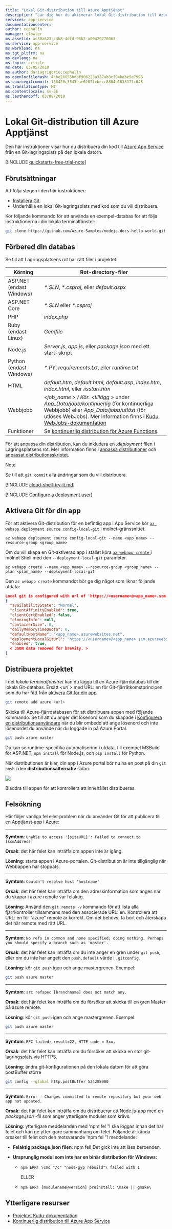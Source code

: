 ```yaml
---
title: "Lokal Git-distribution till Azure Apptjänst"
description: "Lär dig hur du aktiverar lokal Git-distribution till Azure App Service."
services: app-service
documentationcenter: 
author: cephalin
manager: cfowler
ms.assetid: ac50a623-c4b8-4dfd-96b2-a09420770063
ms.service: app-service
ms.workload: na
ms.tgt_pltfrm: na
ms.devlang: na
ms.topic: article
ms.date: 03/05/2018
ms.author: dariagrigoriu;cephalin
ms.openlocfilehash: 4cbe26055bdbf906223a327ab8cf94bebe9e7998
ms.sourcegitcommit: 168426c3545eae6287febecc8804b1035171c048
ms.translationtype: MT
ms.contentlocale: sv-SE
ms.lasthandoff: 03/08/2018
---
```

# <a name="local-git-deployment-to-azure-app-service"></a>Lokal Git-distribution till Azure Apptjänst

Den här instruktioner visar hur du distribuera din kod till [Azure App Service](app-service-web-overview.md) från en Git-lagringsplats på den lokala datorn.

[!INCLUDE [quickstarts-free-trial-note](../../includes/quickstarts-free-trial-note.md)]

## <a name="prerequisites"></a>Förutsättningar

Att följa stegen i den här instruktioner:

* [Installera Git](http://www.git-scm.com/downloads).
* Underhålla en lokal Git-lagringsplats med kod som du vill distribuera.

Kör följande kommando för att använda en exempel-databas för att följa instruktionerna i din lokala terminalfönster:

```bash
git clone https://github.com/Azure-Samples/nodejs-docs-hello-world.git
```

## <a name="prepare-your-repository"></a>Förbered din databas

Se till att Lagringsplatsens rot har rätt filer i projektet.

| Körning | Rot-directory-filer |
|-|-|
| ASP.NET (endast Windows) | _*.SLN_, _*.csproj_, eller _default.aspx_ |
| ASP.NET Core | _*.SLN_ eller _*.csproj_ |
| PHP | _index.php_ |
| Ruby (endast Linux) | _Gemfile_ |
| Node.js | _Server.js_, _app.js_, eller _package.json_ med ett start-skript |
| Python (endast Windows) | _\*.PY_, _requirements.txt_, eller _runtime.txt_ |
| HTML | _default.htm_, _default.html_, _default.asp_, _index.htm_, _index.html_, eller  _iisstart.htm_ |
| Webbjobb | _\<job_name > / Kör. \<tillägg >_ under _App\_Data/jobb/kontinuerlig_ (för kontinuerliga Webbjobb) eller _App\_Data/jobb/utlöst_ (för utlöses WebJobs). Mer information finns i [Kudu WebJobs-dokumentation](https://github.com/projectkudu/kudu/wiki/WebJobs) |
| Funktioner | Se [kontinuerlig distribution för Azure Functions](../azure-functions/functions-continuous-deployment.md#continuous-deployment-requirements). |

För att anpassa din distribution, kan du inkludera en _.deployment_ filen i Lagringsplatsens rot. Mer information finns i [anpassa distributioner](https://github.com/projectkudu/kudu/wiki/Customizing-deployments) och [anpassat distributionsskriptet](https://github.com/projectkudu/kudu/wiki/Custom-Deployment-Script).

> [!NOTE]
> Se till att `git commit` alla ändringar som du vill distribuera.
>
>

[!INCLUDE [cloud-shell-try-it.md](../../includes/cloud-shell-try-it.md)]

[!INCLUDE [Configure a deployment user](../../includes/configure-deployment-user.md)]

## <a name="enable-git-for-your-app"></a>Aktivera Git för din app

För att aktivera Git-distribution för en befintlig app i App Service kör [ `az webapp deployment source config-local-git` ](/cli/azure/webapp/deployment/source?view=azure-cli-latest#az_webapp_deployment_source_config_local_git) i molnet-gränssnittet.

```azurecli-interactive
az webapp deployment source config-local-git --name <app_name> --resource-group <group_name>
```

Om du vill skapa en Git-aktiverad app i stället köra [ `az webapp create` ](/cli/azure/webapp?view=azure-cli-latest#az_webapp_create) i molnet Shell med den `--deployment-local-git` parameter.

```azurecli-interactive
az webapp create --name <app_name> --resource-group <group_name> --plan <plan_name> --deployment-local-git
```

Den `az webapp create` kommandot bör ge dig något som liknar följande utdata:

```json
Local git is configured with url of 'https://<username>@<app_name>.scm.azurewebsites.net/<app_name>.git'
{
  "availabilityState": "Normal",
  "clientAffinityEnabled": true,
  "clientCertEnabled": false,
  "cloningInfo": null,
  "containerSize": 0,
  "dailyMemoryTimeQuota": 0,
  "defaultHostName": "<app_name>.azurewebsites.net",
  "deploymentLocalGitUrl": "https://<username>@<app_name>.scm.azurewebsites.net/<app_name>.git",
  "enabled": true,
  < JSON data removed for brevity. >
}
```

## <a name="deploy-your-project"></a>Distribuera projektet

I det _lokala terminalfönstret_ kan du lägga till en Azure-fjärrdatabas till din lokala Git-databas. Ersätt  _\<url >_ med URL: en för Git-fjärråtkomstprincipen som du har fått från [aktivera Git för din app](#enable-git-for-you-app).

```bash
git remote add azure <url>
```

Skicka till Azure-fjärrdatabasen för att distribuera appen med följande kommando. Se till att du anger det lösenord som du skapade i [Konfigurera en distributionsanvändare](#configure-a-deployment-user) när du blir ombedd att ange lösenord och inte lösenordet du använde när du loggade in på Azure Portal.

```bash
git push azure master
```

Du kan se runtime-specifika automatisering i utdata, till exempel MSBuild för ASP.NET, `npm install` för Node.js, och `pip install` för Python. 

När distributionen är klar, din app i Azure portal bör nu ha en post på din `git push` i den **distributionsalternativ** sidan.

![](./media/app-service-deploy-local-git/deployment_history.png)

Bläddra till appen för att kontrollera att innehållet distribueras.

## <a name="troubleshooting"></a>Felsökning

Här följer vanliga fel eller problem när du använder Git för att publicera till en Apptjänst-app i Azure:

---
**Symtom**: `Unable to access '[siteURL]': Failed to connect to [scmAddress]`

**Orsak**: det här felet kan inträffa om appen inte är igång.

**Lösning**: starta appen i Azure-portalen. Git-distribution är inte tillgänglig när Webbappen har stoppats.

---
**Symtom**: `Couldn't resolve host 'hostname'`

**Orsak**: det här felet kan inträffa om den adressinformation som anges när du skapar i azure remote var felaktig.

**Lösning**: Använd den `git remote -v` kommando för att lista alla fjärrkontroller tillsammans med den associerade URL: en. Kontrollera att URL: en för ”azure” remote är korrekt. Om det behövs, ta bort och återskapa det här remote med rätt URL.

---
**Symtom**: `No refs in common and none specified; doing nothing. Perhaps you should specify a branch such as 'master'.`

**Orsak**: det här felet kan inträffa om du inte anger en gren under `git push`, eller om du inte har angett den `push.default` värde i `.gitconfig`.

**Lösning**: kör `git push` igen och ange mastergrenen. Exempel:

```bash
git push azure master
```

---
**Symtom**: `src refspec [branchname] does not match any.`

**Orsak**: det här felet kan inträffa om du försöker att skicka till en gren Master på azure remote.

**Lösning**: kör `git push` igen och ange mastergrenen. Exempel:

```bash
git push azure master
```

---
**Symtom**: `RPC failed; result=22, HTTP code = 5xx.`

**Orsak**: det här felet kan inträffa om du försöker att skicka en stor git-lagringsplats via HTTPS.

**Lösning**: ändra git-konfigurationen på den lokala datorn för att göra postBuffer större

```bash
git config --global http.postBuffer 524288000
```

---
**Symtom**: `Error - Changes committed to remote repository but your web app not updated.`

**Orsak**: det här felet kan inträffa om du distribuerar ett Node.js-app med en _package.json_ -fil som anger ytterligare moduler som krävs.

**Lösning**: ytterligare meddelanden med 'npm fel ”! ska loggas innan det här felet och kan ge ytterligare sammanhang om felet. Följande är kända orsaker till felet och den motsvarande 'npm fel ”! meddelande:

* **Felaktig package.json filen**: npm fel! Det gick inte att läsa beroenden.
* **Ursprunglig modul som inte har en binär distribution för Windows**:

  * `npm ERR! \cmd "/c" "node-gyp rebuild"\ failed with 1`

      ELLER
  * `npm ERR! [modulename@version] preinstall: \make || gmake\`

## <a name="additional-resources"></a>Ytterligare resurser

* [Projektet Kudu-dokumentation](https://github.com/projectkudu/kudu/wiki)
* [Kontinuerlig distribution till Azure App Service](app-service-continuous-deployment.md)
